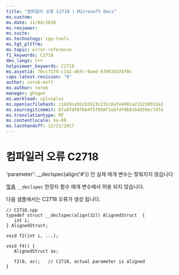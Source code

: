 ```yaml
---
title: "컴파일러 오류 C2718 | Microsoft Docs"
ms.custom: 
ms.date: 11/04/2016
ms.reviewer: 
ms.suite: 
ms.technology: cpp-tools
ms.tgt_pltfrm: 
ms.topic: error-reference
f1_keywords: C2718
dev_langs: C++
helpviewer_keywords: C2718
ms.assetid: 78cc71f8-c142-46fc-9aed-970635d74f0c
caps.latest.revision: "8"
author: corob-msft
ms.author: corob
manager: ghogen
ms.workload: cplusplus
ms.openlocfilehash: c1428ce92cb3523c231c0afe4901a21523891da1
ms.sourcegitcommit: 8fa8fdf0fbb4f57950f1e8f4f9b81b4d39ec7d7a
ms.translationtype: MT
ms.contentlocale: ko-KR
ms.lasthandoff: 12/21/2017
---
```

# <a name="compiler-error-c2718"></a>컴파일러 오류 C2718
'parameter': __declspec(align('#')) 인 실제 매개 변수는 맞춰지지 않습니다  
  
 [맞춤](../../cpp/align-cpp.md) `__declspec` 한정자 함수 매개 변수에서 허용 되지 않습니다.  
  
 다음 샘플에서는 C2718 오류가 생성 됩니다.  
  
```  
// C2718.cpp  
typedef struct __declspec(align(32)) AlignedStruct  {   
   int i;   
} AlignedStruct;  
  
void f2(int i, ...);  
  
void f4() {  
   AlignedStruct as;  
  
   f2(0, as);   // C2718, actual parameter is aligned  
}  
```